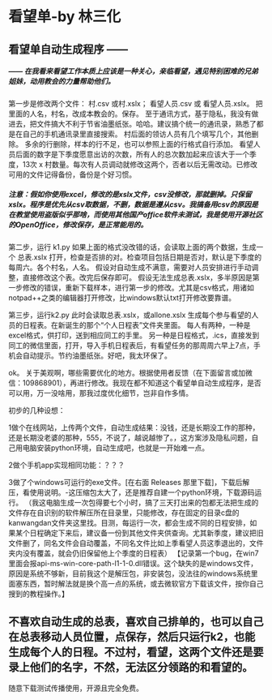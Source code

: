 # 看望单-by 林三化
## 看望单自动生成程序 ——  
##### —— 在我看来看望工作本质上应该是一种关心，亲临看望，遇见特别困难的兄弟姐妹，动用教会的力量帮助他们。 

第一步是修改两个文件：
村.csv 或村.xslx；
看望人员.csv 或 看望人员.xslx。
把里面的人名，村名，改成本教会的。保存。
至于通讯方式，基于隐私，我没有做进去，把文件搞大不利于节省油墨纸张。哈哈。建议搞个统一的通讯录，熟悉了都是在自己的手机通讯录里直接搜索。
村后面的领访人员有几个填写几个，其他删除。
多余的行删除，样本的行不足，也可以参照上面的行格式自行添加。
看望人员后面的数字是下季度愿意出访的次数，所有人的总次数加起来应该大于一个季度，13次 x 村数量。每次有人员调动就修改这两个，否者以后无需改动。已修改可用的文件记得备份，备份是个好习惯。

##### 注意：假如你使用excel，修改的是xslx文件，csv没修改，那就删掉。只保留xslx。程序是优先从csv取数据，不删，数据是遵从csv。我搞备用csv的原因是在教堂使用盗版似乎那啥，而使用其他国产office软件未测试，我是使用开源社区的OpenOffice，修改保存，是正常能用的。

第二步，运行 k1.py
如果上面的格式没改错的话，会读取上面的两个数据，生成一个 总表.xslx
打开，检查是否排的对。检查项目包括日期是否对，默认是下季度的每周六。各个村名，人名。
假设对自动生成不满意，需要对人员安排进行手动调整，直接修改这个表。改完后保存即可。
假设无法生成总表.xslx，多半原因是第一步修改的错误，重新下载样本，进行第一步的修改。尤其是csv格式，用诸如notpad++之类的编辑器打开修改，比windows默认txt打开修改要靠谱。

第三步，运行k2.py
此时会读取总表.xslx，或allone.xslx
生成每个参与看望的人员的日程表。在新诞生的那个“个人日程表”文件夹里面。
每人有两种，一种是excel格式，供打印，送到相应同工的手里。
另一种是日程格式，.ics，直接发到同工的微信里面，打开，导入手机日程表后，有看望任务的那周周六早上7点，手机会自动提示。节约油墨纸张。好吧，我太环保了。

ok。
关于美观啊，哪些需要优化的地方。根据使用者反馈（在下面留言或加微信：109868901），再进行修改。我现在都不知道这个看望单自动生成程序，是否可以用，万一没啥用，那我过度优化细节，岂非自作多情。

初步的几种设想：

1做个在线网站，上传两个文件，自动生成结果：没钱，还是长期没工作的那种，还是长期没老婆的那种，555，不说了，越说越惨了。，这方案涉及隐私问题，自己用电脑安装python环境，自动生成吧，也就是一开始难一点。

2做个手机app实现相同功能：？？？

3做了个windows可运行的exe文件。[在右面 Releases 那里下载]，下载后解压，看使用说明。-这压缩包太大了，还是推荐自建一个python环境，下载源码运行。
（我这电脑生成一次包得要七个小时，搞了三天打出来的包都无法把生成的文件存在自识别的软件解压所在目录里，只能修改，存在固定的目录c盘的kanwangdan文件夹这里找。目测，每运行一次，都会生成不同的日程安排，如果某个日程确定下来后，建议备一份到其他文件夹供查询。尤其新季度，建议把旧文件删了，同名文件会自动覆盖，不同名文件比如上季看望人员这季退出的，文件夹内没有覆盖，就会仍旧保留他上个季度的日程表）
【记录第一个bug，在win7里面会报api-ms-win-core-path-l1-1-0.dll错误。这个缺失的是windows文件，原因是系统不够新，目前我这个是解压包，非安装包，没法往的windows系统里面塞东西，暂时解法就是换个高一点的系统，或去微软官方下载该文件，按你自己搜到的教程操作。】

## 不喜欢自动生成的总表，喜欢自己排单的，也可以自己在总表移动人员位置，点保存，然后只运行k2，也能生成每个人的日程。不过村，看望，这两个文件还是要录上他们的名字，不然，无法区分领路的和看望的。

随意下载测试传播使用，开源且完全免费。
